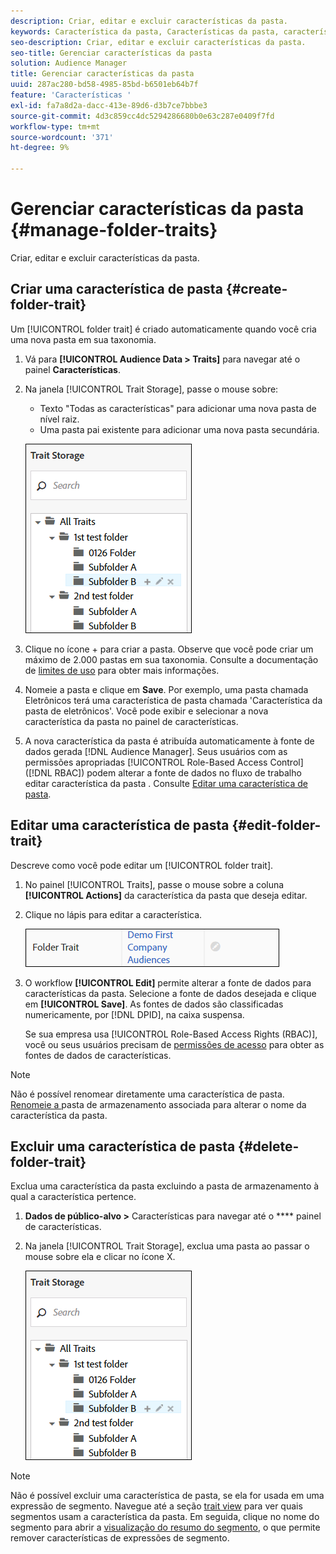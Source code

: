 ```yaml
---
description: Criar, editar e excluir características da pasta.
keywords: Característica da pasta, Características da pasta, características da pasta, característica da pasta
seo-description: Criar, editar e excluir características da pasta.
seo-title: Gerenciar características da pasta
solution: Audience Manager
title: Gerenciar características da pasta
uuid: 287ac280-bd58-4985-85bd-b6501eb64b7f
feature: 'Características '
exl-id: fa7a8d2a-dacc-413e-89d6-d3b7ce7bbbe3
source-git-commit: 4d3c859cc4dc5294286680b0e63c287e0409f7fd
workflow-type: tm+mt
source-wordcount: '371'
ht-degree: 9%

---
```


# Gerenciar características da pasta {#manage-folder-traits}

Criar, editar e excluir características da pasta.

## Criar uma característica de pasta {#create-folder-trait}

Um [!UICONTROL folder trait] é criado automaticamente quando você cria uma nova pasta em sua taxonomia.

<!-- create-folder-trait.xml -->

1. Vá para **[!UICONTROL Audience Data > Traits]** para navegar até o painel **Características**.
1. Na janela [!UICONTROL Trait Storage], passe o mouse sobre:

   * Texto &quot;Todas as características&quot; para adicionar uma nova pasta de nível raiz.
   * Uma pasta pai existente para adicionar uma nova pasta secundária.

   ![](assets/folder_traits_create.PNG)

1. Clique no ícone + para criar a pasta. Observe que você pode criar um máximo de 2.000 pastas em sua taxonomia. Consulte a documentação de [limites de uso](../../features/administration/usage-limits.md) para obter mais informações.
1. Nomeie a pasta e clique em **Save**. Por exemplo, uma pasta chamada Eletrônicos terá uma característica de pasta chamada &#39;Característica da pasta de eletrônicos&#39;. Você pode exibir e selecionar a nova característica da pasta no painel de características.
1. A nova característica da pasta é atribuída automaticamente à fonte de dados gerada [!DNL Audience Manager]. Seus usuários com as permissões apropriadas [!UICONTROL Role-Based Access Control] ([!DNL RBAC]) podem alterar a fonte de dados no fluxo de trabalho editar característica da pasta . Consulte [Editar uma característica de pasta](../../features/traits/manage-folder-traits.md#edit-folder-trait).

## Editar uma característica de pasta {#edit-folder-trait}

Descreve como você pode editar um [!UICONTROL folder trait].

<!-- edit-folder-trait.xml -->

1. No painel [!UICONTROL Traits], passe o mouse sobre a coluna **[!UICONTROL Actions]** da característica da pasta que deseja editar.
1. Clique no lápis para editar a característica.

   ![](assets/folder_traits_edit_border.png)

1. O workflow **[!UICONTROL Edit]** permite alterar a fonte de dados para características da pasta. Selecione a fonte de dados desejada e clique em **[!UICONTROL Save]**. As fontes de dados são classificadas numericamente, por [!DNL DPID], na caixa suspensa.

   Se sua empresa usa [!UICONTROL Role-Based Access Rights (RBAC)], você ou seus usuários precisam de [permissões de acesso](../../features/traits/about-folder-traits.md#role-based-access-controls) para obter as fontes de dados de características.

>[!NOTE]
>
>Não é possível renomear diretamente uma característica de pasta. [Renomeie a ](../../features/traits/trait-storage.md#rename-delete-trait-storage-folder) pasta de armazenamento associada para alterar o nome da característica da pasta.

## Excluir uma característica de pasta {#delete-folder-trait}

Exclua uma característica da pasta excluindo a pasta de armazenamento à qual a característica pertence.

<!-- delete-folder-trait.xml -->

1. **Dados de público-alvo >** Características para navegar até o  **** painel de características.
1. Na janela [!UICONTROL Trait Storage], exclua uma pasta ao passar o mouse sobre ela e clicar no ícone X.

   ![Resultado da etapa](assets/folder_traits_create.PNG)

>[!NOTE]
>
>Não é possível excluir uma característica de pasta, se ela for usada em uma expressão de segmento. Navegue até a seção [trait view](../../features/traits/trait-details-page.md) para ver quais segmentos usam a característica da pasta. Em seguida, clique no nome do segmento para abrir a [visualização do resumo do segmento](../../features/segments/segment-summary-view.md), o que permite remover características de expressões de segmento.
